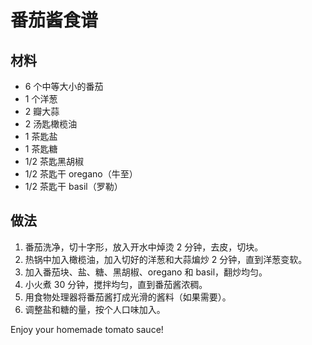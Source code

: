 # 番茄酱食谱

## 材料
- 6 个中等大小的番茄
- 1 个洋葱
- 2 瓣大蒜
- 2 汤匙橄榄油
- 1 茶匙盐
- 1 茶匙糖
- 1/2 茶匙黑胡椒
- 1/2 茶匙干 oregano（牛至）
- 1/2 茶匙干 basil（罗勒）

## 做法
1. 番茄洗净，切十字形，放入开水中焯烫 2 分钟，去皮，切块。
2. 热锅中加入橄榄油，加入切好的洋葱和大蒜煸炒 2 分钟，直到洋葱变软。
3. 加入番茄块、盐、糖、黑胡椒、oregano 和 basil，翻炒均匀。
4. 小火煮 30 分钟，搅拌均匀，直到番茄酱浓稠。
5. 用食物处理器将番茄酱打成光滑的酱料（如果需要）。
6. 调整盐和糖的量，按个人口味加入。

Enjoy your homemade tomato sauce!
